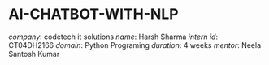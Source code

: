 # AI-CHATBOT-WITH-NLP


*company*: codetech it solutions
*name*: Harsh Sharma
*intern id*: CT04DH2166
*domain*: Python Programing
*duration*: 4 weeks
*mentor*: Neela Santosh Kumar
